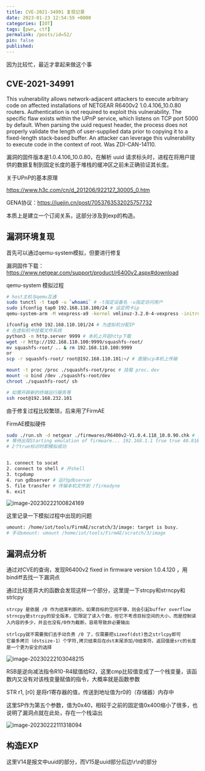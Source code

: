 ```yaml
---
title: CVE-2021-34991 复现记录
date: 2023-01-23 12:54:59 +0800
categories: [IOT]
tags: [pwn, ctf]
permalink: /posts/id=52/
pin: false
published:
---
```


因为比较忙，最近才拿起来做这个事

## CVE-2021-34991

This vulnerability allows network-adjacent attackers to execute arbitrary code on affected installations of NETGEAR R6400v2 1.0.4.106_10.0.80 routers. Authentication is not required to exploit this vulnerability. The specific flaw exists within the UPnP service, which listens on TCP port 5000 by default. When parsing the uuid request header, the process does not properly validate the length of user-supplied data prior to copying it to a fixed-length stack-based buffer. An attacker can leverage this vulnerability to execute code in the context of root. Was ZDI-CAN-14110.

漏洞的固件版本是1.0.4.106_10.0.80，在解析 uuid 请求标头时，进程在将用户提供的数据复制到固定长度的基于堆栈的缓冲区之前未正确验证其长度。

关于UPnP的基本原理

https://www.h3c.com/cn/d_201206/922127_30005_0.htm

GENA协议：https://juejin.cn/post/7053763532025757732

本质上是建立一个订阅关系，这部分涉及到exp的构造。

## 漏洞环境复现

首先可以通过qemu-system模拟，但要进行修复

漏洞固件下载：https://www.netgear.com/support/product/r6400v2.aspx#download

qemu-system 模拟过程

```bash
# host主机与qemu互通
sudo tunctl -t tap0 -u `whoami` # -t指定设备名 -u指定访问用户
sudo ifconfig tap0 192.168.110.100/24 # 设定网卡ip
qemu-system-arm -M vexpress-a9 -kernel vmlinuz-3.2.0-4-vexpress -initrd initrd.img-3.2.0-4-vexpress -drive if=sd,file=debian_wheezy_armhf_standard.qcow2 -append "root=/dev/mmcblk0p2" -net nic -net tap,ifname=tap0,script=no,downscript=no -nographic # 启动虚拟机

ifconfig eth0 192.168.110.101/24 # 为虚拟机分配IP
# 在虚拟机中挂载文件系统
python3 -m http.server 9999 # 本机上开启http下载
wget -r http://192.168.110.100:9999/squashfs-root/
mv squashfs-root/ .. & rm 192.168.110.100:9999
or
scp -r squashfs-root/ root@192.168.110.101:~/ # 直接scp本机上传输

mount -t proc /proc ./squashfs-root/proc # 挂载 proc、dev
mount -o bind /dev ./squashfs-root/dev
chroot ./squashfs-root/ sh

# 如需开辟新的终端运行服务等
ssh root@192.168.232.101
```

由于修复过程比较繁琐，后来用了FirmAE

FirmAE模拟硬件

```bash
sudo ./run.sh -d netgear ./firmwares/R6400v2-V1.0.4.118_10.0.90.chk # 调试模式
# 等待出现Starting emulation of firmware... 192.168.1.1 true true 40.816549436 47.928199433
# 2个true标识时即模拟成功


1. connect to socat
2. connect to shell # 开shell
3. tcpdump 
4. run gdbserver # 运行gdbserver
5. file transfer # 传输本机文件到 /firmadyne
6. exit
```

![image-20230222100824169](https://e4l4pic.oss-cn-beijing.aliyuncs.com/img/image-20230222100824169.png)

这里记录一下模拟过程中出现的问题

```bash
umount: /home/iot/tools/FirmAE/scratch/3/image: target is busy.
# 手动umount: umount /home/iot/tools/FirmAE/scratch/3/image


```

## 漏洞点分析

通过对CVE的查询，发现R6400v2 fixed in firmware version 1.0.4.120 ，用bindiff去找一下漏洞点

通过比较差异大的函数会发现这样一个部分，这里提一下strcpy和strncpy和strlcpy

```
strcpy 是依据 /0 作为结束判断的，如果目标的空间不够，则会引起buffer overflow
strncpy是strcpy的安全版本，它限定了读入个数，但它不考虑目标空间的大小，而是控制读入内容的多少，并且也没有/0作为截断，容易导致非必要输出

strlcpy就不需要我们去手动负责 /0 了，仅需要把sizeof(dst)告之strlcpy即可
它最多拷贝（dstsize-1）个字符,拷贝结束后在dst末尾添加/0结束符，返回值是src的长度
是一个更为安全的选择
```



![image-20230222103048215](https://e4l4pic.oss-cn-beijing.aliyuncs.com/img/image-20230222103048215.png)



RSB是逆向减法指令R10-R4赋值给R2，这里cmp比较值变成了一个栈变量，该函数内又没有对该栈变量赋值的指令，大概率就是函数参数

STR  r1, [r0] 是将r1寄存器的值，传送到地址值为r0的（存储器）内存中

这里SP作为第五个参数，值为0x40，相较于之前的固定值0x400缩小了很多，也说明了漏洞点就在此处，存在一个栈溢出

![image-20230222111318094](https://e4l4pic.oss-cn-beijing.aliyuncs.com/img/image-20230222111318094.png)



## 构造EXP

这里V14是报文中uuid的部分，而V15是uuid部分后边\r\n的部分









